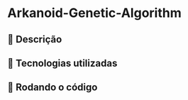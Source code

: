 # Arkanoid-Genetic-Algorithm

## :memo: Descrição

## :wrench: Tecnologias utilizadas

## :rocket: Rodando o código
